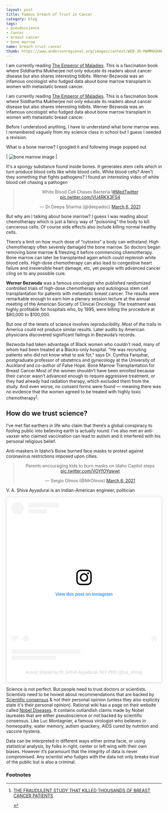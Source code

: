 ```yaml
---
layout: post
title: Famous breach of Trust in Cancer
category: blog
tags:
- pseudoscience
- cancer
- breast cancer
- bone marrow
name: breach-trust-cancer
thumb: https://www.andersonregional.org/images/content/WEB-3D-MAMMOGRAPHY-PROCEDURE.jpg
---
```


I am currently reading <a href="http://randomwits.com/books" target="_blank">The Emperor of Maladies</a>. This is a fascination book where Siddhartha Mukherjee not only educate its readers about cancer disease but also shares interesting tidbits. Werner Bezwoda was an infamous oncologist who fudged data about bone marrow transplant in women with metastatic breast cancer.<!-- truncate_here -->


<p>I am currently reading <a href="http://randomwits.com/books" target="_blank">The Emperor of Maladies</a>. This is a fascination book where Siddhartha Mukherjee not only educate its readers about cancer disease but also shares interesting tidbits. Werner Bezwoda was an infamous oncologist who fudged data about bone marrow transplant in women with metastatic breast cancer.</p>

Before I understood anything, I have to understand what bone marrow was. I remembered vaguely from my science class in school but I guess I needed a revision.

What is a bone marrow? I googled it and following image popped out


| <img align="center" src="https://medsurgeindia.com/wp-content/uploads/2020/07/bone-marrow-transplants-in-india.jpeg" alt="bone marrow image" /> |


It's a spongy substance found inside bones. It generates stem cells which in turn produce blood cells like white blood cells. White blood cells? Aren't they something that fights pathogens? I found an interesting video of white blood cell chasing a pathogen 


<p>
<center>
<blockquote class="twitter-tweet"><p lang="en" dir="ltr">White Blood Cell Chases Bacteria !<a href="https://twitter.com/hashtag/MedTwitter?src=hash&amp;ref_src=twsrc%5Etfw">#MedTwitter</a> <a href="https://t.co/VU4RKX3FS4">pic.twitter.com/VU4RKX3FS4</a></p>&mdash; Dr.Deepa Sharma (@deepadoc) <a href="https://twitter.com/deepadoc/status/1368175023136063493?ref_src=twsrc%5Etfw">March 6, 2021</a></blockquote> <script async src="https://platform.twitter.com/widgets.js" charset="utf-8"></script>
</center>
</p>



But why am I talking about bone marrow? I guess  I was reading about chemotherapy which is just a fancy way of “poisoning” the body to kill cancerous cells. Of course side effects also include killing normal healthy cells. 

There’s a limit on how much dose of “cytoxins” a body can withstand. High chemotherapy often severely damaged the bone marrow. So doctors began removing bone marrow & freezing it before commencing chemotherapy. Bone marrow can later be transplanted again which could replenish white blood cells.  High-dose chemotherapy can also lead to congestive heart failure and irreversible heart damage, etc, yet people with advanced cancer cling on to any possible cure. 


**Werner Bezwoda** was a famous oncologist who published randomized controlled trials of  high-dose chemotherapy and autologous stem cell transplantation for patients with metastatic breast cancer. The results were remarkable enough to earn him a plenary session lecture at the annual meeting of the American Society of Clinical Oncology. The treatment was highly profitable for hospitals who, by 1995, were billing the procedure at $80,000 to $100,000. 

But one of the tenets of science involves reproducibility. Most of the trails in America could not produce similar results. Later audits by American physicians discovered significant failings in Bezwoda’s records. 

Bezwoda had taken advantage of Black women who couldn’t read, many of whom had been treated at a Blacks-only hospital. "He was recruiting patients who did not know what to ask for," says Dr. Cynthia Farquhar, postgraduate professor of obstetrics and gynecology at the University of Auckland and co-author of False Hope: Bone Marrow Transplantation for Breast Cancer.Most of the women shouldn’t have been enrolled because their cancer wasn’t advanced enough to require aggressive treatment, or they had already had radiation therapy, which excluded them from the study. And even worse, no consent forms were found — meaning there was no evidence that the women agreed to be treated with highly toxic chemotherapy<sup><a href='#fn:1' rel='footnote'>1</a></sup>.

## How do we trust science? 

I’ve met flat earthers in life who claim that there’s a global conspiracy to fooling public into believing earth is actually round. I’ve also met an anti-vaxxer who claimed vaccination can lead to autism and it interfered with his personal religious belief. 

Anti-maskers in Idaho’s Boise burned face masks to protest against coronavirus restrictions imposed upon cities.


<p>
<center>
<blockquote class="twitter-tweet"><p lang="en" dir="ltr">Parents encouraging kids to burn masks on Idaho Capitol steps <a href="https://t.co/VOYfOYqwwt">pic.twitter.com/VOYfOYqwwt</a></p>&mdash; Sergio Olmos (@MrOlmos) <a href="https://twitter.com/MrOlmos/status/1368261041696632832?ref_src=twsrc%5Etfw">March 6, 2021</a></blockquote> <script async src="https://platform.twitter.com/widgets.js" charset="utf-8"></script>
</center>
</p>


V. A. Shiva Ayyadurai is an Indian-American engineer, politician


<p>
<center>
<blockquote class="instagram-media" data-instgrm-permalink="https://www.instagram.com/p/CB_Y6XxgoV-/?utm_source=ig_embed&amp;utm_campaign=loading" data-instgrm-version="13" style=" background:#FFF; border:0; border-radius:3px; box-shadow:0 0 1px 0 rgba(0,0,0,0.5),0 1px 10px 0 rgba(0,0,0,0.15); margin: 1px; max-width:540px; min-width:326px; padding:0; width:99.375%; width:-webkit-calc(100% - 2px); width:calc(100% - 2px);"><div style="padding:16px;"> <a href="https://www.instagram.com/p/CB_Y6XxgoV-/?utm_source=ig_embed&amp;utm_campaign=loading" style=" background:#FFFFFF; line-height:0; padding:0 0; text-align:center; text-decoration:none; width:100%;" target="_blank"> <div style=" display: flex; flex-direction: row; align-items: center;"> <div style="background-color: #F4F4F4; border-radius: 50%; flex-grow: 0; height: 40px; margin-right: 14px; width: 40px;"></div> <div style="display: flex; flex-direction: column; flex-grow: 1; justify-content: center;"> <div style=" background-color: #F4F4F4; border-radius: 4px; flex-grow: 0; height: 14px; margin-bottom: 6px; width: 100px;"></div> <div style=" background-color: #F4F4F4; border-radius: 4px; flex-grow: 0; height: 14px; width: 60px;"></div></div></div><div style="padding: 19% 0;"></div> <div style="display:block; height:50px; margin:0 auto 12px; width:50px;"><svg width="50px" height="50px" viewBox="0 0 60 60" version="1.1" xmlns="https://www.w3.org/2000/svg" xmlns:xlink="https://www.w3.org/1999/xlink"><g stroke="none" stroke-width="1" fill="none" fill-rule="evenodd"><g transform="translate(-511.000000, -20.000000)" fill="#000000"><g><path d="M556.869,30.41 C554.814,30.41 553.148,32.076 553.148,34.131 C553.148,36.186 554.814,37.852 556.869,37.852 C558.924,37.852 560.59,36.186 560.59,34.131 C560.59,32.076 558.924,30.41 556.869,30.41 M541,60.657 C535.114,60.657 530.342,55.887 530.342,50 C530.342,44.114 535.114,39.342 541,39.342 C546.887,39.342 551.658,44.114 551.658,50 C551.658,55.887 546.887,60.657 541,60.657 M541,33.886 C532.1,33.886 524.886,41.1 524.886,50 C524.886,58.899 532.1,66.113 541,66.113 C549.9,66.113 557.115,58.899 557.115,50 C557.115,41.1 549.9,33.886 541,33.886 M565.378,62.101 C565.244,65.022 564.756,66.606 564.346,67.663 C563.803,69.06 563.154,70.057 562.106,71.106 C561.058,72.155 560.06,72.803 558.662,73.347 C557.607,73.757 556.021,74.244 553.102,74.378 C549.944,74.521 548.997,74.552 541,74.552 C533.003,74.552 532.056,74.521 528.898,74.378 C525.979,74.244 524.393,73.757 523.338,73.347 C521.94,72.803 520.942,72.155 519.894,71.106 C518.846,70.057 518.197,69.06 517.654,67.663 C517.244,66.606 516.755,65.022 516.623,62.101 C516.479,58.943 516.448,57.996 516.448,50 C516.448,42.003 516.479,41.056 516.623,37.899 C516.755,34.978 517.244,33.391 517.654,32.338 C518.197,30.938 518.846,29.942 519.894,28.894 C520.942,27.846 521.94,27.196 523.338,26.654 C524.393,26.244 525.979,25.756 528.898,25.623 C532.057,25.479 533.004,25.448 541,25.448 C548.997,25.448 549.943,25.479 553.102,25.623 C556.021,25.756 557.607,26.244 558.662,26.654 C560.06,27.196 561.058,27.846 562.106,28.894 C563.154,29.942 563.803,30.938 564.346,32.338 C564.756,33.391 565.244,34.978 565.378,37.899 C565.522,41.056 565.552,42.003 565.552,50 C565.552,57.996 565.522,58.943 565.378,62.101 M570.82,37.631 C570.674,34.438 570.167,32.258 569.425,30.349 C568.659,28.377 567.633,26.702 565.965,25.035 C564.297,23.368 562.623,22.342 560.652,21.575 C558.743,20.834 556.562,20.326 553.369,20.18 C550.169,20.033 549.148,20 541,20 C532.853,20 531.831,20.033 528.631,20.18 C525.438,20.326 523.257,20.834 521.349,21.575 C519.376,22.342 517.703,23.368 516.035,25.035 C514.368,26.702 513.342,28.377 512.574,30.349 C511.834,32.258 511.326,34.438 511.181,37.631 C511.035,40.831 511,41.851 511,50 C511,58.147 511.035,59.17 511.181,62.369 C511.326,65.562 511.834,67.743 512.574,69.651 C513.342,71.625 514.368,73.296 516.035,74.965 C517.703,76.634 519.376,77.658 521.349,78.425 C523.257,79.167 525.438,79.673 528.631,79.82 C531.831,79.965 532.853,80.001 541,80.001 C549.148,80.001 550.169,79.965 553.369,79.82 C556.562,79.673 558.743,79.167 560.652,78.425 C562.623,77.658 564.297,76.634 565.965,74.965 C567.633,73.296 568.659,71.625 569.425,69.651 C570.167,67.743 570.674,65.562 570.82,62.369 C570.966,59.17 571,58.147 571,50 C571,41.851 570.966,40.831 570.82,37.631"></path></g></g></g></svg></div><div style="padding-top: 8px;"> <div style=" color:#3897f0; font-family:Arial,sans-serif; font-size:14px; font-style:normal; font-weight:550; line-height:18px;"> View this post on Instagram</div></div><div style="padding: 12.5% 0;"></div> <div style="display: flex; flex-direction: row; margin-bottom: 14px; align-items: center;"><div> <div style="background-color: #F4F4F4; border-radius: 50%; height: 12.5px; width: 12.5px; transform: translateX(0px) translateY(7px);"></div> <div style="background-color: #F4F4F4; height: 12.5px; transform: rotate(-45deg) translateX(3px) translateY(1px); width: 12.5px; flex-grow: 0; margin-right: 14px; margin-left: 2px;"></div> <div style="background-color: #F4F4F4; border-radius: 50%; height: 12.5px; width: 12.5px; transform: translateX(9px) translateY(-18px);"></div></div><div style="margin-left: 8px;"> <div style=" background-color: #F4F4F4; border-radius: 50%; flex-grow: 0; height: 20px; width: 20px;"></div> <div style=" width: 0; height: 0; border-top: 2px solid transparent; border-left: 6px solid #f4f4f4; border-bottom: 2px solid transparent; transform: translateX(16px) translateY(-4px) rotate(30deg)"></div></div><div style="margin-left: auto;"> <div style=" width: 0px; border-top: 8px solid #F4F4F4; border-right: 8px solid transparent; transform: translateY(16px);"></div> <div style=" background-color: #F4F4F4; flex-grow: 0; height: 12px; width: 16px; transform: translateY(-4px);"></div> <div style=" width: 0; height: 0; border-top: 8px solid #F4F4F4; border-left: 8px solid transparent; transform: translateY(-4px) translateX(8px);"></div></div></div> <div style="display: flex; flex-direction: column; flex-grow: 1; justify-content: center; margin-bottom: 24px;"> <div style=" background-color: #F4F4F4; border-radius: 4px; flex-grow: 0; height: 14px; margin-bottom: 6px; width: 224px;"></div> <div style=" background-color: #F4F4F4; border-radius: 4px; flex-grow: 0; height: 14px; width: 144px;"></div></div></a><p style=" color:#c9c8cd; font-family:Arial,sans-serif; font-size:14px; line-height:17px; margin-bottom:0; margin-top:8px; overflow:hidden; padding:8px 0 7px; text-align:center; text-overflow:ellipsis; white-space:nowrap;"><a href="https://www.instagram.com/p/CB_Y6XxgoV-/?utm_source=ig_embed&amp;utm_campaign=loading" style=" color:#c9c8cd; font-family:Arial,sans-serif; font-size:14px; font-style:normal; font-weight:normal; line-height:17px; text-decoration:none;" target="_blank">A post shared by Dr.SHIVA Ayyadurai, MIT PhD (@va_shiva)</a></p></div></blockquote> <script async src="//www.instagram.com/embed.js"></script>
</center>
</p>


Science is not perfect. But people need to trust doctors or scientists. Scientists need to be honest about recommendations that are backed by <a href="https://en.wikipedia.org/wiki/Scientific_consensus" target="_blank">Scientific consensus</a> & not their personal opinion (unless they also explicity state it's their personal opinion). Rational wiki has a page on their website called <a href="https://rationalwiki.org/wiki/Nobel_disease" target="_blank">Nobel Diseases</a>. It contains outlandish claims made by Nobel laureates that are either pseudoscience or not backed by scientific consensus. Like Luc Montagnier, a famous virologist who believes in homeopathy, water memory, autism quackery, AIDS cured by nutrition and vaccine hysteria. 

Data can be interpreted in different ways either prima facie, or using statistical analysis, by folks in right, center or left wing with their own biases. However it’s paramount that the integrity of data is never compromised. Any scientist who fudges with the data not only breaks trust of the public but is also a criminal. 


<div class='footnotes'><h3>Footnotes</h3><hr />
  <ol>
	 <li id='fn:1'>
         <p><a href="https://www.ozy.com/true-and-stories/the-fraudulent-study-that-killed-thousands-of-breast-cancer-patients/74310/" target="_blank">THE FRAUDULENT STUDY THAT KILLED THOUSANDS OF BREAST CANCER PATIENTS</a></p>
         <a href='#fnref:1' rev='footnote'>&#8617;</a>
    </li>  
  </ol>
</div>


